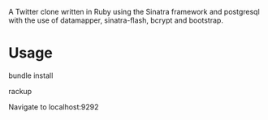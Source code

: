A Twitter clone written in Ruby using the Sinatra framework and postgresql
with the use of datamapper, sinatra-flash, bcrypt and bootstrap.

# Usage

bundle install

rackup

Navigate to localhost:9292
